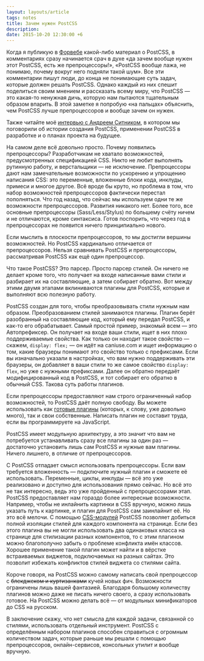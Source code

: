 ```yaml
---
layout: layouts/article
tags: notes
title: Зачем нужен PostCSS
description:
date: 2015-10-20 12:30:00 +6
---
```

<div class="sidenote">
  <p class="sidenote__paragraph">Когда я публикую в <a href="https://vk.com/forwebdev">Форвебе</a> какой-либо материал о PostCSS, в комментариях сразу начинается срач в духе «да зачем вообще нужен этот PostCSS, есть же препроцессоры!», «PostCSS вообще лажа, не понимаю, почему вокруг него подняли такой шум». Все эти комментарии пишут люди, до конца не понимающие суть задач, которые должен решать PostCSS. Однако каждый из них спешит поделиться своим мнением и рассказать всему миру, что PostCSS — это какая-то ненужная дичь, которую нам пытаются тщательным образом впарить. В этой заметке я попробую «на пальцах» объяснить, чем PostCSS лучше препроцессоров и вообще зачем он нужен.</p>
  <aside class="sidenote__note">Также читайте моё <a href="http://forwebdev.ru/css/about-postcss/">интервью с Андреем Ситником</a>, в котором мы поговорили об истории создания PostCSS, применении PostCSS в разработке и о планах проекта на будущее.</aside>
</div>

На самом деле всё довольно просто. Почему появились препроцессоры? Разработчикам не хватало возможностей, предусмотренных спецификацией CSS. Никто не любит выполнять рутинную работу, и верстальщики — не исключение. Препроцессоры дают нам замечательные возможности по ускорению и упрощению написания CSS: это переменные, вложенные блоки кода, инклуды, примеси и многое другое. Всё вроде бы круто, но проблема в том, что набор возможностей препроцессоров фактически перестал пополняться. Что год назад, что сейчас мы используем одни те же возможности препроцессоров. Развития никакого нет. Более того, все основные препроцессоры (Sass/Less/Stylus) по большему счёту ничем и не отличаются, кроме синтаксиса. Готов поспорить, что через год в препроцессорах не появится ничего принципиально нового.

Если мыслить в плоскости препроцессоров, то мы достигли вершины возможностей. Но PostCSS кардинально отличается от препроцессоров. Нельзя сравнивать PostCSS и препроцессоры, рассматривая PostCSS как ещё один препроцессор.

Что такое PostCSS? Это парсер. Просто парсер стилей. Он ничего не делает кроме того, что получает на входе написанные вами стили и разбирает их на составляющие, а затем собирает обратно. Вот между этими двумя этапами вклиниваются плагины для PostCSS, которые и выполняют всю полезную работу.

PostCSS создан для того, чтобы преобразовывать стили нужным нам образом. Преобразованием стилей занимаются плагины. Плагин берёт разобранный на составляющие код, который ему передал PostCSS, и как-то его обрабатывает. Самый простой пример, знакомый всем — это Автопрефиксер. Он получает на входе ваши стили, ищет в них плохо поддерживаемые свойства. Как только он находит такое свойство — скажем, `display: flex;` — он идёт на caniuse.com и ищет информацию о том, какие браузеры понимают это свойство только с префиксами. Если вы изначально указали в настройках, что вам нужно поддерживать эти браузеры, он добавляет в ваши стили то же самое свойство `display: flex`, но уже с нужными префиксами. Далее он обратно передаёт модифицированный код в PostCSS, и тот собирает его обратно в обычный CSS. Такова суть работы плагинов.

Если препроцессоры предоставляют нам строго ограниченный набор возможностей, то PostCSS даёт полную свободу. Вы можете использовать как [готовые плагины](http://postcss.parts/) (которых, к слову, уже довольно много), так и свои собственные. Написать плагин не составит труда, если вы программируете на JavaScript.

PostCSS имеет модульную архитектуру, а это значит что вам не потребуется устанавливать сразу все плагины за один раз — достаточно установить лишь сам PostCSS и нужные вам плагины. Ничего лишнего, в отличие от препроцессоров.

С PostCSS отпадает смысл использовать препроцессоры. Если вам требуется вложенность — подключите нужный плагин и сможете её использовать. Переменные, циклы, инклуды — всё это уже реализовано и доступно для использования прямо сейчас. Но всё это не так интересно, ведь это уже пройденный с препроцессорами этап. PostCSS предоставляет нам гораздо более интересные возможности. Например, чтобы не инлайнить картинки в CSS вручную, можно лишь указать путь к картинке, и плагин для PostCSS сам заинлайнит её. Но это всё мелочи. С помощью [CSS-модулей](https://github.com/css-modules/css-modules) PostCSS позволяет добиться полной изоляции стилей для каждого компонента на странице. Если без этого плагина вы не могли использовать два одинаковых класса на странице для стилизации разных компонентов, то с этим плагином можно благополучно забыть о проблеме конфликта имён классов. Хорошее применение такой плагин может найти и в вёрстке встраиваемых виджетов, подключаемых на разных сайтах. Это позволит избежать конфликтов стилей виджета со стилями сайта.

Короче говоря, на PostCSS можно самому написать свой препроцессор с ~~блекджеком и куртизанками~~ кучей новых фич. Возможности ограничены лишь вашей фантазией. Благодаря большому количеству плагинов можно даже не писать ничего своего, а сразу использовать готовое. На PostCSS можно делать всё — от модульных минификаторов до CSS на русском.

В заключение скажу, что нет смысла для каждой задачи, связанной со стилями, использовать отдельный инструмент. PostCSS с определённым набором плагинов способен справиться с огромным количеством задач, которые раньше мы решали с помощью препроцессоров, онлайн-сервисов, консольных утилит и вообще вручную.
